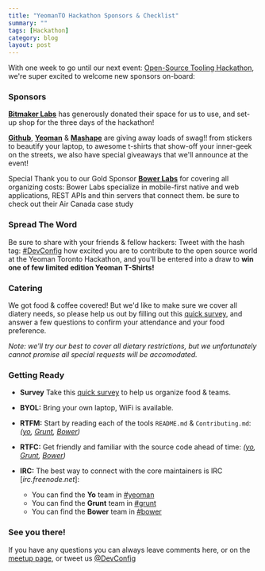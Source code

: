 ```yaml
---
title: "YeomanTO Hackathon Sponsors & Checklist"
summary: ""
tags: [Hackathon]
category: blog
layout: post
---
```


With one week to go until our next event: [Open-Source Tooling Hackathon](/events/yeoman-tooling-hackathon/), we're super excited to welcome new sponsors on-board:

### Sponsors

[**Bitmaker Labs**](http://bitmakerlabs.com/) has generously donated their space for us to use, and set-up shop for the three days of the hackathon!

[**Github**](http://github.com), [**Yeoman**](http://yeoman.io) & [**Mashape**](http://tracked.link/mashape_yeomanto_meetup) are giving away loads of swag!! from stickers to beautify your laptop, to awesome t-shirts that show-off your inner-geek on the streets, we also have special giveaways that we'll announce at the event!

Special Thank you to our Gold Sponsor [**Bower Labs**](http://bowerlabs.com/) for covering all organizing costs:
Bower Labs specialize in mobile-first native and web applications, REST APIs and thin servers that connect them. be sure to check out their Air Canada case study

### Spread The Word

Be sure to share with your friends & fellow hackers: Tweet with the hash tag: [#DevConfig](https://twitter.com/search?q=%DevConfig) how excited you are to contribute to the open source world at the Yeoman Toronto Hackathon, and you'll be entered into a draw to **win one of few limited edition Yeoman T-Shirts!**

### Catering
We got food & coffee covered! But we'd like to make sure we cover all diatery needs, so please help us out by filling out this [quick survey](http://goo.gl/forms/XTtTO1D9Xr), and answer a few questions to confirm your attendance and your food preference.

*Note: we'll try our best to cover all dietary restrictions, but we unfortunately cannot promise all special requests will be accomodated.*

### Getting Ready

- **Survey**
  Take this [quick survey](http://goo.gl/forms/XTtTO1D9Xr) to help us organize food & teams.

- **BYOL:**
  Bring your own laptop, WiFi is available.

- **RTFM:** 
  Start by reading each of the tools `README.md` & `Contributing.md`: *([yo](https://github.com/yeoman/yo), [Grunt](https://github.com/gruntjs/grunt), [Bower](https://github.com/bower/bower))*

- **RTFC:**
  Get friendly and familiar with the source code ahead of time: *([yo](https://github.com/yeoman), [Grunt](https://github.com/gruntjs), [Bower](https://github.com/bower))*

- **IRC:**
  The best way to connect with the core maintainers is IRC [*irc.freenode.net*]:
  - You can find the **Yo** team in [#yeoman](http://webchat.freenode.net/?channels=yeoman)
  - You can find the **Grunt** team in [#grunt](http://webchat.freenode.net/?channels=grunt)
  - You can find the **Bower** team in [#bower](http://webchat.freenode.net/?channels=bower)

### See you there!

If you have any questions you can always leave comments here, or on the [meetup page](http://www.meetup.com/Toronto-Yeoman-User-Group/events/190852932/), or tweet us [@DevConfig](https://www.twitter.com/DevConfig)
